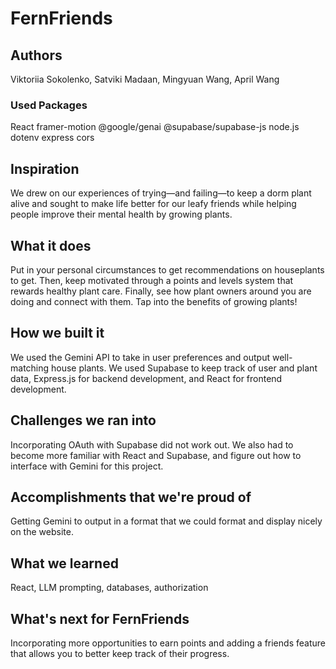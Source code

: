 # FernFriends
## Authors
Viktoriia Sokolenko, Satviki Madaan, Mingyuan Wang, April Wang
### Used Packages
React
framer-motion
@google/genai
@supabase/supabase-js
node.js
dotenv
express
cors
## Inspiration
We drew on our experiences of trying—and failing—to keep a dorm plant alive and sought to make life better for our leafy friends while helping people improve their mental health by growing plants.

## What it does
Put in your personal circumstances to get recommendations on houseplants to get. Then, keep motivated through a points and levels system that rewards healthy plant care. Finally, see how plant owners around you are doing and connect with them. Tap into the benefits of growing plants!

## How we built it
We used the Gemini API to take in user preferences and output well-matching house plants. We used Supabase to keep track of user and plant data, Express.js for backend development, and React for frontend development.

## Challenges we ran into
Incorporating OAuth with Supabase did not work out. We also had to become more familiar with React and Supabase, and figure out how to interface with Gemini for this project. 

## Accomplishments that we're proud of
Getting Gemini to output in a format that we could format and display nicely on the website. 

## What we learned
React, LLM prompting, databases, authorization

## What's next for FernFriends
Incorporating more opportunities to earn points and adding a friends feature that allows you to better keep track of their progress.
